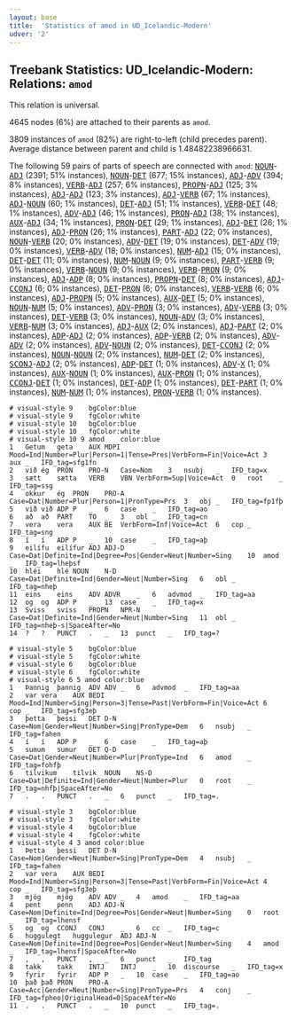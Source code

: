```yaml
---
layout: base
title:  'Statistics of amod in UD_Icelandic-Modern'
udver: '2'
---
```


## Treebank Statistics: UD_Icelandic-Modern: Relations: `amod`

This relation is universal.

4645 nodes (6%) are attached to their parents as `amod`.

3809 instances of `amod` (82%) are right-to-left (child precedes parent).
Average distance between parent and child is 1.48482238966631.

The following 59 pairs of parts of speech are connected with `amod`: <tt><a href="is_modern-pos-NOUN.html">NOUN</a></tt>-<tt><a href="is_modern-pos-ADJ.html">ADJ</a></tt> (2391; 51% instances), <tt><a href="is_modern-pos-NOUN.html">NOUN</a></tt>-<tt><a href="is_modern-pos-DET.html">DET</a></tt> (677; 15% instances), <tt><a href="is_modern-pos-ADJ.html">ADJ</a></tt>-<tt><a href="is_modern-pos-ADV.html">ADV</a></tt> (394; 8% instances), <tt><a href="is_modern-pos-VERB.html">VERB</a></tt>-<tt><a href="is_modern-pos-ADJ.html">ADJ</a></tt> (257; 6% instances), <tt><a href="is_modern-pos-PROPN.html">PROPN</a></tt>-<tt><a href="is_modern-pos-ADJ.html">ADJ</a></tt> (125; 3% instances), <tt><a href="is_modern-pos-ADJ.html">ADJ</a></tt>-<tt><a href="is_modern-pos-ADJ.html">ADJ</a></tt> (123; 3% instances), <tt><a href="is_modern-pos-ADJ.html">ADJ</a></tt>-<tt><a href="is_modern-pos-VERB.html">VERB</a></tt> (67; 1% instances), <tt><a href="is_modern-pos-ADJ.html">ADJ</a></tt>-<tt><a href="is_modern-pos-NOUN.html">NOUN</a></tt> (60; 1% instances), <tt><a href="is_modern-pos-DET.html">DET</a></tt>-<tt><a href="is_modern-pos-ADJ.html">ADJ</a></tt> (51; 1% instances), <tt><a href="is_modern-pos-VERB.html">VERB</a></tt>-<tt><a href="is_modern-pos-DET.html">DET</a></tt> (48; 1% instances), <tt><a href="is_modern-pos-ADV.html">ADV</a></tt>-<tt><a href="is_modern-pos-ADJ.html">ADJ</a></tt> (46; 1% instances), <tt><a href="is_modern-pos-PRON.html">PRON</a></tt>-<tt><a href="is_modern-pos-ADJ.html">ADJ</a></tt> (38; 1% instances), <tt><a href="is_modern-pos-AUX.html">AUX</a></tt>-<tt><a href="is_modern-pos-ADJ.html">ADJ</a></tt> (34; 1% instances), <tt><a href="is_modern-pos-PRON.html">PRON</a></tt>-<tt><a href="is_modern-pos-DET.html">DET</a></tt> (29; 1% instances), <tt><a href="is_modern-pos-ADJ.html">ADJ</a></tt>-<tt><a href="is_modern-pos-DET.html">DET</a></tt> (26; 1% instances), <tt><a href="is_modern-pos-ADJ.html">ADJ</a></tt>-<tt><a href="is_modern-pos-PRON.html">PRON</a></tt> (26; 1% instances), <tt><a href="is_modern-pos-PART.html">PART</a></tt>-<tt><a href="is_modern-pos-ADJ.html">ADJ</a></tt> (22; 0% instances), <tt><a href="is_modern-pos-NOUN.html">NOUN</a></tt>-<tt><a href="is_modern-pos-VERB.html">VERB</a></tt> (20; 0% instances), <tt><a href="is_modern-pos-ADV.html">ADV</a></tt>-<tt><a href="is_modern-pos-DET.html">DET</a></tt> (19; 0% instances), <tt><a href="is_modern-pos-DET.html">DET</a></tt>-<tt><a href="is_modern-pos-ADV.html">ADV</a></tt> (19; 0% instances), <tt><a href="is_modern-pos-VERB.html">VERB</a></tt>-<tt><a href="is_modern-pos-ADV.html">ADV</a></tt> (18; 0% instances), <tt><a href="is_modern-pos-NUM.html">NUM</a></tt>-<tt><a href="is_modern-pos-ADJ.html">ADJ</a></tt> (15; 0% instances), <tt><a href="is_modern-pos-DET.html">DET</a></tt>-<tt><a href="is_modern-pos-DET.html">DET</a></tt> (11; 0% instances), <tt><a href="is_modern-pos-NUM.html">NUM</a></tt>-<tt><a href="is_modern-pos-NOUN.html">NOUN</a></tt> (9; 0% instances), <tt><a href="is_modern-pos-PART.html">PART</a></tt>-<tt><a href="is_modern-pos-VERB.html">VERB</a></tt> (9; 0% instances), <tt><a href="is_modern-pos-VERB.html">VERB</a></tt>-<tt><a href="is_modern-pos-NOUN.html">NOUN</a></tt> (9; 0% instances), <tt><a href="is_modern-pos-VERB.html">VERB</a></tt>-<tt><a href="is_modern-pos-PRON.html">PRON</a></tt> (9; 0% instances), <tt><a href="is_modern-pos-ADJ.html">ADJ</a></tt>-<tt><a href="is_modern-pos-ADP.html">ADP</a></tt> (8; 0% instances), <tt><a href="is_modern-pos-PROPN.html">PROPN</a></tt>-<tt><a href="is_modern-pos-DET.html">DET</a></tt> (8; 0% instances), <tt><a href="is_modern-pos-ADJ.html">ADJ</a></tt>-<tt><a href="is_modern-pos-CCONJ.html">CCONJ</a></tt> (6; 0% instances), <tt><a href="is_modern-pos-DET.html">DET</a></tt>-<tt><a href="is_modern-pos-PRON.html">PRON</a></tt> (6; 0% instances), <tt><a href="is_modern-pos-VERB.html">VERB</a></tt>-<tt><a href="is_modern-pos-VERB.html">VERB</a></tt> (6; 0% instances), <tt><a href="is_modern-pos-ADJ.html">ADJ</a></tt>-<tt><a href="is_modern-pos-PROPN.html">PROPN</a></tt> (5; 0% instances), <tt><a href="is_modern-pos-AUX.html">AUX</a></tt>-<tt><a href="is_modern-pos-DET.html">DET</a></tt> (5; 0% instances), <tt><a href="is_modern-pos-NOUN.html">NOUN</a></tt>-<tt><a href="is_modern-pos-NUM.html">NUM</a></tt> (5; 0% instances), <tt><a href="is_modern-pos-ADV.html">ADV</a></tt>-<tt><a href="is_modern-pos-PRON.html">PRON</a></tt> (3; 0% instances), <tt><a href="is_modern-pos-ADV.html">ADV</a></tt>-<tt><a href="is_modern-pos-VERB.html">VERB</a></tt> (3; 0% instances), <tt><a href="is_modern-pos-DET.html">DET</a></tt>-<tt><a href="is_modern-pos-VERB.html">VERB</a></tt> (3; 0% instances), <tt><a href="is_modern-pos-NOUN.html">NOUN</a></tt>-<tt><a href="is_modern-pos-ADV.html">ADV</a></tt> (3; 0% instances), <tt><a href="is_modern-pos-VERB.html">VERB</a></tt>-<tt><a href="is_modern-pos-NUM.html">NUM</a></tt> (3; 0% instances), <tt><a href="is_modern-pos-ADJ.html">ADJ</a></tt>-<tt><a href="is_modern-pos-AUX.html">AUX</a></tt> (2; 0% instances), <tt><a href="is_modern-pos-ADJ.html">ADJ</a></tt>-<tt><a href="is_modern-pos-PART.html">PART</a></tt> (2; 0% instances), <tt><a href="is_modern-pos-ADP.html">ADP</a></tt>-<tt><a href="is_modern-pos-ADJ.html">ADJ</a></tt> (2; 0% instances), <tt><a href="is_modern-pos-ADP.html">ADP</a></tt>-<tt><a href="is_modern-pos-VERB.html">VERB</a></tt> (2; 0% instances), <tt><a href="is_modern-pos-ADV.html">ADV</a></tt>-<tt><a href="is_modern-pos-ADV.html">ADV</a></tt> (2; 0% instances), <tt><a href="is_modern-pos-ADV.html">ADV</a></tt>-<tt><a href="is_modern-pos-NOUN.html">NOUN</a></tt> (2; 0% instances), <tt><a href="is_modern-pos-DET.html">DET</a></tt>-<tt><a href="is_modern-pos-CCONJ.html">CCONJ</a></tt> (2; 0% instances), <tt><a href="is_modern-pos-NOUN.html">NOUN</a></tt>-<tt><a href="is_modern-pos-NOUN.html">NOUN</a></tt> (2; 0% instances), <tt><a href="is_modern-pos-NUM.html">NUM</a></tt>-<tt><a href="is_modern-pos-DET.html">DET</a></tt> (2; 0% instances), <tt><a href="is_modern-pos-SCONJ.html">SCONJ</a></tt>-<tt><a href="is_modern-pos-ADJ.html">ADJ</a></tt> (2; 0% instances), <tt><a href="is_modern-pos-ADP.html">ADP</a></tt>-<tt><a href="is_modern-pos-DET.html">DET</a></tt> (1; 0% instances), <tt><a href="is_modern-pos-ADV.html">ADV</a></tt>-<tt><a href="is_modern-pos-X.html">X</a></tt> (1; 0% instances), <tt><a href="is_modern-pos-AUX.html">AUX</a></tt>-<tt><a href="is_modern-pos-NOUN.html">NOUN</a></tt> (1; 0% instances), <tt><a href="is_modern-pos-AUX.html">AUX</a></tt>-<tt><a href="is_modern-pos-PRON.html">PRON</a></tt> (1; 0% instances), <tt><a href="is_modern-pos-CCONJ.html">CCONJ</a></tt>-<tt><a href="is_modern-pos-DET.html">DET</a></tt> (1; 0% instances), <tt><a href="is_modern-pos-DET.html">DET</a></tt>-<tt><a href="is_modern-pos-ADP.html">ADP</a></tt> (1; 0% instances), <tt><a href="is_modern-pos-DET.html">DET</a></tt>-<tt><a href="is_modern-pos-PART.html">PART</a></tt> (1; 0% instances), <tt><a href="is_modern-pos-NUM.html">NUM</a></tt>-<tt><a href="is_modern-pos-NUM.html">NUM</a></tt> (1; 0% instances), <tt><a href="is_modern-pos-PRON.html">PRON</a></tt>-<tt><a href="is_modern-pos-VERB.html">VERB</a></tt> (1; 0% instances).


~~~ conllu
# visual-style 9	bgColor:blue
# visual-style 9	fgColor:white
# visual-style 10	bgColor:blue
# visual-style 10	fgColor:white
# visual-style 10 9 amod	color:blue
1	Getum	geta	AUX	MDPI	Mood=Ind|Number=Plur|Person=1|Tense=Pres|VerbForm=Fin|Voice=Act	3	aux	_	IFD_tag=sfg1fn
2	við	ég	PRON	PRO-N	Case=Nom	3	nsubj	_	IFD_tag=x
3	sætt	sætta	VERB	VBN	VerbForm=Sup|Voice=Act	0	root	_	IFD_tag=ssg
4	okkur	ég	PRON	PRO-A	Case=Dat|Number=Plur|Person=1|PronType=Prs	3	obj	_	IFD_tag=fp1fþ
5	við	við	ADP	P	_	6	case	_	IFD_tag=ao
6	að	að	PART	TO	_	3	obl	_	IFD_tag=cn
7	vera	vera	AUX	BE	VerbForm=Inf|Voice=Act	6	cop	_	IFD_tag=sng
8	í	í	ADP	P	_	10	case	_	IFD_tag=aþ
9	eilífu	eilífur	ADJ	ADJ-D	Case=Dat|Definite=Ind|Degree=Pos|Gender=Neut|Number=Sing	10	amod	_	IFD_tag=lheþsf
10	hléi	hlé	NOUN	N-D	Case=Dat|Definite=Ind|Gender=Neut|Number=Sing	6	obl	_	IFD_tag=nheþ
11	eins	eins	ADV	ADVR	_	6	advmod	_	IFD_tag=aa
12	og	og	ADP	P	_	13	case	_	IFD_tag=x
13	Sviss	sviss	PROPN	NPR-N	Case=Dat|Definite=Ind|Gender=Neut|Number=Sing	11	obl	_	IFD_tag=nheþ-s|SpaceAfter=No
14	?	?	PUNCT	.	_	13	punct	_	IFD_tag=?

~~~


~~~ conllu
# visual-style 5	bgColor:blue
# visual-style 5	fgColor:white
# visual-style 6	bgColor:blue
# visual-style 6	fgColor:white
# visual-style 6 5 amod	color:blue
1	Þannig	þannig	ADV	ADV	_	6	advmod	_	IFD_tag=aa
2	var	vera	AUX	BEDI	Mood=Ind|Number=Sing|Person=3|Tense=Past|VerbForm=Fin|Voice=Act	6	cop	_	IFD_tag=sfg3eþ
3	þetta	þessi	DET	D-N	Case=Nom|Gender=Neut|Number=Sing|PronType=Dem	6	nsubj	_	IFD_tag=fahen
4	í	í	ADP	P	_	6	case	_	IFD_tag=aþ
5	sumum	sumur	DET	Q-D	Case=Dat|Gender=Neut|Number=Plur|PronType=Ind	6	amod	_	IFD_tag=fohfþ
6	tilvikum	tilvik	NOUN	NS-D	Case=Dat|Definite=Ind|Gender=Neut|Number=Plur	0	root	_	IFD_tag=nhfþ|SpaceAfter=No
7	.	.	PUNCT	.	_	6	punct	_	IFD_tag=.

~~~


~~~ conllu
# visual-style 3	bgColor:blue
# visual-style 3	fgColor:white
# visual-style 4	bgColor:blue
# visual-style 4	fgColor:white
# visual-style 4 3 amod	color:blue
1	Þetta	þessi	DET	D-N	Case=Nom|Gender=Neut|Number=Sing|PronType=Dem	4	nsubj	_	IFD_tag=fahen
2	var	vera	AUX	BEDI	Mood=Ind|Number=Sing|Person=3|Tense=Past|VerbForm=Fin|Voice=Act	4	cop	_	IFD_tag=sfg3eþ
3	mjög	mjög	ADV	ADV	_	4	amod	_	IFD_tag=aa
4	pent	penn	ADJ	ADJ-N	Case=Nom|Definite=Ind|Degree=Pos|Gender=Neut|Number=Sing	0	root	_	IFD_tag=lhensf
5	og	og	CCONJ	CONJ	_	6	cc	_	IFD_tag=c
6	huggulegt	huggulegur	ADJ	ADJ-N	Case=Nom|Definite=Ind|Degree=Pos|Gender=Neut|Number=Sing	4	amod	_	IFD_tag=lhensf|SpaceAfter=No
7	,	,	PUNCT	,	_	6	punct	_	IFD_tag
8	takk	takk	INTJ	INTJ	_	10	discourse	_	IFD_tag=x
9	fyrir	fyrir	ADP	P	_	10	case	_	IFD_tag=ao
10	það	það	PRON	PRO-A	Case=Acc|Gender=Neut|Number=Sing|PronType=Prs	4	conj	_	IFD_tag=fpheo|OriginalHead=0|SpaceAfter=No
11	.	.	PUNCT	.	_	10	punct	_	IFD_tag=.

~~~


